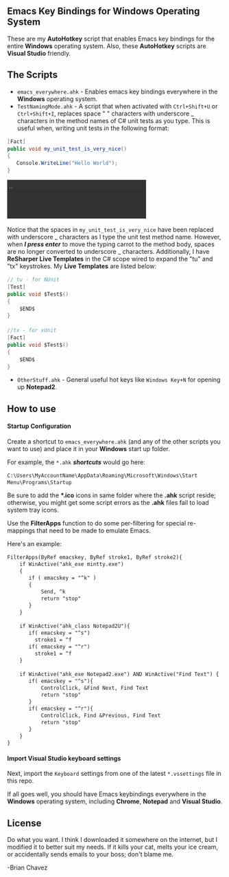 ## Emacs Key Bindings for Windows Operating System

These are my **AutoHotkey** script that enables Emacs key bindings for the entire **Windows** operating system. Also, these **AutoHotkey** scripts are **Visual Studio** friendly.

## The Scripts

* `emacs_everywhere.ahk` - Enables emacs key bindings everywhere in the **Windows** operating system.
* `TestNamingMode.ahk` - A script that when activated with `Ctrl+Shift+U` or `Ctrl+Shift+I`, replaces space " " characters with underscore \_ characters in the method names of C# unit tests as you type. This is useful when, writing unit tests in the following format:
```csharp
[Fact]
public void my_unit_test_is_very_nice()
{
   Console.WriteLine("Hello World");
}
```
<img src="https://raw.githubusercontent.com/bchavez/AutoHotKeyEmacs/master/docs/testmode.gif"/>

Notice that the spaces in `my_unit_test_is_very_nice` have been replaced with underscore \_ characters as I type the unit test method name. However, when ***I press enter*** to move the typing carrot to the method body, spaces are no longer converted to underscore \_ characters. Additionally, I have **ReSharper Live Templates** in the C# scope wired to expand the "tu" and "tx" keystrokes. My **Live Templates** are listed below:
```csharp
// tu - for NUnit
[Test]
public void $Test$()
{
    $END$
}

//tx - for xUnit
[Fact]
public void $Test$()
{
    $END$
}
```
* `OtherStuff.ahk` - General useful hot keys like `Windows Key+N` for opening up **Notepad2**.


## How to use

#### Startup Configuration

Create a shortcut to `emacs_everywhere.ahk` (and any of the other scripts you want to use) and place it in your **Windows** start up folder.

For example, the `*.ahk` ***shortcuts*** would go here:
```
C:\Users\MyAccountName\AppData\Roaming\Microsoft\Windows\Start Menu\Programs\Startup
```
Be sure to add the **\*.ico** icons in same folder where the **.ahk** script reside; otherwise, you might get some script errors as the **.ahk** files fail to load system tray icons.

Use the **FilterApps** function to do some per-filtering for special re-mappings that need to be made to emulate Emacs.

Here's an example:

```
FilterApps(ByRef emacskey, ByRef stroke1, ByRef stroke2){
    if WinActive("ahk_exe mintty.exe")
    {
       if ( emacskey = "^k" ) 
       {
           Send, ^k
           return "stop"
       }
    }

    if WinActive("ahk_class Notepad2U"){
       if( emacskey = "^s")
         stroke1 = ^f
       if( emacskey = "^r")
         stroke1 = ^f
    }
     
    if WinActive("ahk_exe Notepad2.exe") AND WinActive("Find Text") {
       if( emacskey = "^s"){
           ControlClick, &Find Next, Find Text
           return "stop"
       }
       if( emacskey = "^r"){
           ControlClick, Find &Previous, Find Text
           return "stop"
       }        
    }
}
```

#### Import Visual Studio keyboard settings
Next, import the `Keyboard` settings from one of the latest `*.vssettings` file in this repo.

If all goes well, you should have Emacs keybindings everywhere in the **Windows** operating system, including **Chrome**, **Notepad** and **Visual Studio**.

## License

Do what you want. I think I downloaded it somewhere on the internet, but I modified it to better suit my needs. If it kills your cat, melts your ice cream, or accidentally sends emails to your boss; don't blame me.

-Brian Chavez

